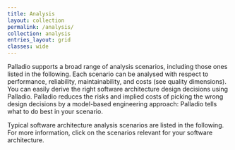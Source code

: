 ```yaml
---
title: Analysis
layout: collection
permalink: /analysis/
collection: analysis
entries_layout: grid
classes: wide
---
```


Palladio supports a broad range of analysis scenarios, including those ones listed in the following. Each scenario can be analysed with respect to performance, reliability, maintainability, and costs (see quality dimensions).
You can easily derive the right software architecture design decisions using Palladio. Palladio reduces the risks and implied costs of picking the wrong design decisions by a model-based engineering approach: Palladio tells what to do best in your scenario.

Typical software architecture analysis scenarios are listed in the following. For more information, click on the scenarios relevant for your software architecture.

